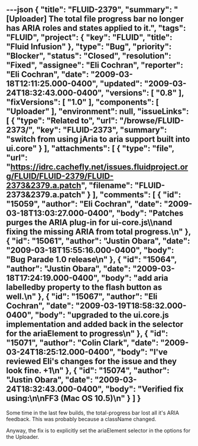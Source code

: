 ---json
{
  "title": "FLUID-2379",
  "summary": "[Uploader] The total file progress bar no longer has ARIA roles and states applied to it.",
  "tags": "FLUID",
  "project": {
    "key": "FLUID",
    "title": "Fluid Infusion"
  },
  "type": "Bug",
  "priority": "Blocker",
  "status": "Closed",
  "resolution": "Fixed",
  "assignee": "Eli Cochran",
  "reporter": "Eli Cochran",
  "date": "2009-03-18T12:11:25.000-0400",
  "updated": "2009-03-24T18:32:43.000-0400",
  "versions": [
    "0.8"
  ],
  "fixVersions": [
    "1.0"
  ],
  "components": [
    "Uploader"
  ],
  "environment": null,
  "issueLinks": [
    {
      "type": "Related to",
      "url": "/browse/FLUID-2373/",
      "key": "FLUID-2373",
      "summary": "switch from using jAria to aria support built into ui.core"
    }
  ],
  "attachments": [
    {
      "type": "file",
      "url": "https://idrc.cachefly.net/issues.fluidproject.org/FLUID/FLUID-2379/FLUID-2373&2379.a.patch",
      "filename": "FLUID-2373&2379.a.patch"
    }
  ],
  "comments": [
    {
      "id": "15059",
      "author": "Eli Cochran",
      "date": "2009-03-18T13:03:27.000-0400",
      "body": "Patches purges the ARIA plug-in for ui-core.js\\\nand fixing the missing ARIA from total progress.\n"
    },
    {
      "id": "15061",
      "author": "Justin Obara",
      "date": "2009-03-18T15:55:16.000-0400",
      "body": "Bug Parade 1.0 release\n"
    },
    {
      "id": "15064",
      "author": "Justin Obara",
      "date": "2009-03-18T17:24:19.000-0400",
      "body": "add aria labelledby property to the flash button as well.\n"
    },
    {
      "id": "15067",
      "author": "Eli Cochran",
      "date": "2009-03-19T18:58:32.000-0400",
      "body": "upgraded to the ui.core.js implementation and added back in the selector for the ariaElement to progress\n"
    },
    {
      "id": "15071",
      "author": "Colin Clark",
      "date": "2009-03-24T18:25:12.000-0400",
      "body": "I've reviewed Eli's changes for the issue and they look fine. +1\n"
    },
    {
      "id": "15074",
      "author": "Justin Obara",
      "date": "2009-03-24T18:32:43.000-0400",
      "body": "Verified fix using:\n\nFF3 (Mac OS 10.5)\n"
    }
  ]
}
---
Some time in the last few builds, the total-progress bar lost all it's ARIA feedback. This was probably because a className changed.&#x20;

Anyway, the fix is to explicitly set the ariaElement selector in the options for the Uploader.&#x20;

        